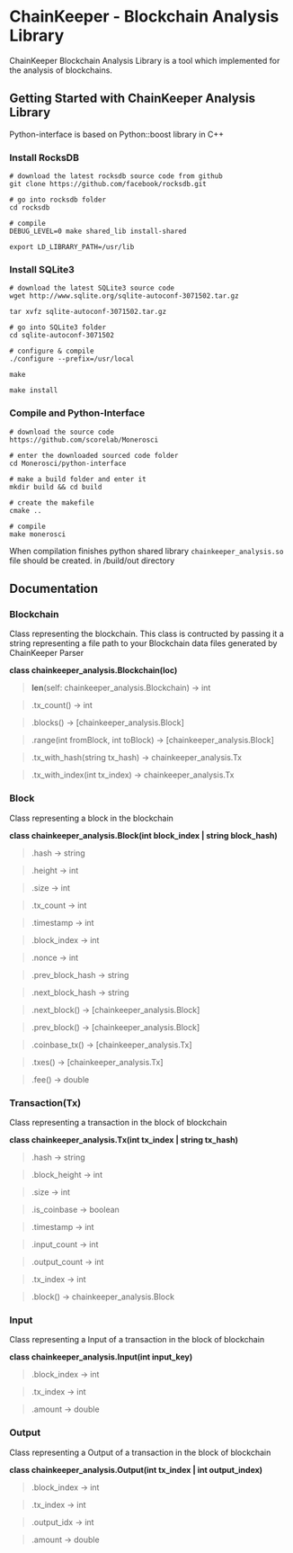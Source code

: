# ChainKeeper - Blockchain Analysis Library

ChainKeeper Blockchain Analysis Library is a tool which implemented for the analysis of blockchains.

## Getting Started with ChainKeeper Analysis Library

Python-interface is based on Python::boost library in C++

### Install RocksDB

```
# download the latest rocksdb source code from github
git clone https://github.com/facebook/rocksdb.git

# go into rocksdb folder
cd rocksdb

# compile
DEBUG_LEVEL=0 make shared_lib install-shared

export LD_LIBRARY_PATH=/usr/lib
```

### Install SQLite3
```
# download the latest SQLite3 source code
wget http://www.sqlite.org/sqlite-autoconf-3071502.tar.gz

tar xvfz sqlite-autoconf-3071502.tar.gz

# go into SQLite3 folder
cd sqlite-autoconf-3071502

# configure & compile
./configure --prefix=/usr/local

make

make install
```

### Compile and Python-Interface
```
# download the source code
https://github.com/scorelab/Monerosci

# enter the downloaded sourced code folder
cd Monerosci/python-interface

# make a build folder and enter it
mkdir build && cd build

# create the makefile
cmake ..

# compile
make monerosci
```

When compilation finishes python shared library ```chainkeeper_analysis.so``` file should be created. in /build/out directory

## Documentation

### Blockchain
Class representing the blockchain. This class is contructed by passing it a string representing a file path to your Blockchain data files generated by ChainKeeper Parser

**class chainkeeper_analysis.Blockchain(loc)**
> __len__(self: chainkeeper_analysis.Blockchain) → int

> .tx_count() → int

> .blocks() → [chainkeeper_analysis.Block]

> .range(int fromBlock, int toBlock) → [chainkeeper_analysis.Block]

> .tx_with_hash(string tx_hash) → chainkeeper_analysis.Tx

> .tx_with_index(int tx_index) → chainkeeper_analysis.Tx

### Block
Class representing a block in the blockchain

**class chainkeeper_analysis.Block(int block_index | string block_hash)**
> .hash → string

> .height → int

> .size → int

> .tx_count → int

> .timestamp → int

> .block_index → int

> .nonce → int

> .prev_block_hash → string

> .next_block_hash → string

> .next_block() → [chainkeeper_analysis.Block]

> .prev_block() → [chainkeeper_analysis.Block]

> .coinbase_tx() → [chainkeeper_analysis.Tx]

> .txes() → [chainkeeper_analysis.Tx]

> .fee() → double


### Transaction(Tx)
Class representing a transaction in the block of blockchain

**class chainkeeper_analysis.Tx(int tx_index | string tx_hash)**

> .hash → string

> .block_height → int

> .size → int

> .is_coinbase → boolean

> .timestamp → int

> .input_count → int

> .output_count → int

> .tx_index → int

> .block() → chainkeeper_analysis.Block


### Input
Class representing a Input of a transaction in the block of blockchain

**class chainkeeper_analysis.Input(int input_key)**

> .block_index → int

> .tx_index → int

> .amount → double

### Output
Class representing a Output of a transaction in the block of blockchain

**class chainkeeper_analysis.Output(int tx_index | int output_index)**

> .block_index → int

> .tx_index → int

> .output_idx → int

> .amount → double